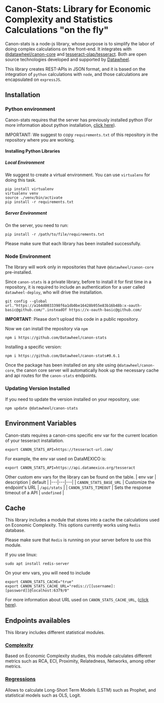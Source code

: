 # Canon-Stats: Library for Economic Complexity and Statistics Calculations "on the fly"

Canon-stats is a node-js library, whose purpose is to simplify the labor of doing complex calculations on the front-end. It integrates with [@datawheel/canon-core](https://github.com/Datawheel/canon) and [tesseract-olap/tesseract](https://github.com/tesseract-olap/tesseract). Both are open source technologies developed and supported by [Datawheel](https://datawheel.us).

This library creates REST-APIs in JSON format, and it is based on the integration of `python` calculations with `node`, and those calculations are encapsulated on `expressJS`.

## Installation

### Python environment

Canon-stats requires that the server has previously installed python (For more information about python installation, [click here](https://www.python.org/downloads/)).

IMPORTANT: We suggest to copy `requirements.txt` of this repository in the repository where you are working.

#### Installing Python Libraries
##### Local Environment

We suggest to create a virtual environment. You can use `virtualenv` for doing this task.
```
pip install virtualenv
virtualenv venv
source ./venv/bin/activate
pip install -r requirements.txt
```
##### Server Environment
On the server, you need to run:

```
pip install -r /path/to/file/requirements.txt
```

Please make sure that each library has been installed successfully.

### Node Environment

The library will work only in repositories that have `@datawheel/canon-core` pre-installed.

Since `canon-stats` is a private library, before to install it for first time in a repository, it is required to include an authentication for a user called `datawheel-deploy`, who will drive the installation.

```
git config --global url."https://a164d0033398f6a1db0be16428b955e83b16b48b:x-oauth-basic@github.com/".insteadOf https://x-oauth-basic@github.com/
```
**IMPORTANT**: Please don't upload this code in a public repository.

Now we can install the repository via `npm`
```
npm i https://github.com/Datawheel/canon-stats
```

Installing a specific version:
```
npm i https://github.com/Datawheel/canon-stats#0.6.1
```

Once the package has been installed on any site using `@datawheel/canon-core`, the canon core server will automatically hook up the necessary cache and api routes for the `canon-stats` endpoints.

### Updating Version Installed

If you need to update the version installed on your repository, use:
```
npm update @datawheel/canon-stats
```

## Environment Variables

Canon-stats requires a canon-cms specific env var for the current location of your  tesseract installation.
```
export CANON_STATS_API=https://tesseract-url.com/
```

For example, the env var used on DataMEXICO is:
```
export CANON_STATS_API=https://api.datamexico.org/tesseract
```
Other custom env vars for the library can be found on the table.
| env var | description | default  |
|---|---|---|
| `CANON_STATS_BASE_URL` | Customize the endpoint's URL | `/api/stats` |
| `CANON_STATS_TIMEOUT` | Sets the response timeout of a API | `undefined` |

## Cache
This library includes a module that stores into a cache the calculations used on Economic Complexity. This options currently works using `Redis` database.

Please make sure that `Redis` is running on your server before to use this module.

If you use linux:
```
sudo apt install redis-server
```

On your env vars, you will need to include
```
export CANON_STATS_CACHE="true"
export CANON_STATS_CACHE_URL="redis://[[username]:[password]]@localhost:6379/0"
```

For more information about URL used on `CANON_STATS_CACHE_URL`, ([click here](https://redis-py.readthedocs.io/en/stable/#redis.ConnectionPool.from_url)).

## Endpoints availables

This library includes different statistical modules.

### [Complexity](docs/COMPLEXITY.md)
Based on Economic Complexity studies, this module calculates different metrics such as RCA, ECI, Proximity, Relatedness, Networks, among other metrics.

### [Regressions](docs/REGRESSIONS.md)
Allows to calculate Long-Short Term Models (LSTM) such as Prophet, and statistical models such as OLS, Logit.